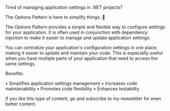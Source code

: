 Tired of managing application settings in .NET projects?

The Options Pattern is here to simplify things. 🚀

The Options Pattern provides a simple and flexible way to configure settings for your application. It is often used in conjunction with dependency injection to make it easier to manage and update application settings.

You can centralize your application's configuration settings in one place, making it easier to update and maintain your code. This is especially useful when you have multiple parts of your application that need to access the same settings.

Benefits:

• Simplifies application settings management
• Increases code maintainability
• Promotes code flexibility
• Enhances testability

If you like this type of content, go and subscribe to my newsletter for even better content.